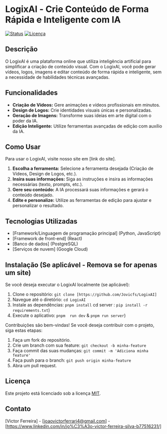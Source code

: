 # LogixAl - Crie Conteúdo de Forma Rápida e Inteligente com IA

[![Status](https://img.shields.io/badge/status-em_desenvolvimento-orange)](https://github.com/SEU_USUARIO/SEU_REPOSITORIO)
[![Licença](https://img.shields.io/badge/license-MIT-blue)](https://opensource.org/licenses/MIT)

## Descrição

O LogixAl é uma plataforma online que utiliza inteligência artificial para simplificar a criação de conteúdo visual. Com o LogixAl, você pode gerar vídeos, logos, imagens e editar conteúdo de forma rápida e inteligente, sem a necessidade de habilidades técnicas avançadas.

## Funcionalidades

*   **Criação de Vídeos:** Gere animações e vídeos profissionais em minutos.
*   **Design de Logos:** Crie identidades visuais únicas e personalizadas.
*   **Geração de Imagens:** Transforme suas ideias em arte digital com o poder da IA.
*   **Edição Inteligente:** Utilize ferramentas avançadas de edição com auxílio da IA.

## Como Usar

Para usar o LogixAl, visite nosso site em [link do site].

1.  **Escolha a ferramenta:** Selecione a ferramenta desejada (Criação de Vídeos, Design de Logos, etc.).
2.  **Insira suas informações:** Siga as instruções e insira as informações necessárias (texto, prompts, etc.).
3.  **Gere seu conteúdo:** A IA processará suas informações e gerará o conteúdo desejado.
4.  **Edite e personalize:** Utilize as ferramentas de edição para ajustar e personalizar o resultado.

## Tecnologias Utilizadas 

*   [Framework/Linguagem de programação principal] (Python, JavaScript)
*   [Framework de front-end] (React)
*   [Banco de dados] (PostgreSQL)
*   [Serviços de nuvem] (Google Cloud)

## Instalação (Se aplicável - Remova se for apenas um site)

Se você deseja executar o LogixAl localmente (se aplicável):

1.  Clone o repositório: `git clone [https://github.com/Jovicfs/LogixAI]`
2.  Navegue até o diretório: `cd LogixAI`
3.  Instale as dependências: `pnpm install` cd server : `pip install -r requirements.txt`)
4.  Execute o aplicativo: `pnpm  run dev` & `pnpm run server`)

Contribuições são bem-vindas! Se você deseja contribuir com o projeto, siga estas etapas:

1.  Faça um fork do repositório.
2.  Crie um branch com sua feature: `git checkout -b minha-feature`
3.  Faça commit das suas mudanças: `git commit -m 'Adiciona minha feature'`
4.  Faça push para o branch: `git push origin minha-feature`
5.  Abra um pull request.

## Licença

Este projeto está licenciado sob a licença [MIT](https://opensource.org/licenses/MIT).

## Contato

[Victor Ferreira] - [joaovictorferrari4@gmail.com] - [https://www.linkedin.com/in/jo%C3%A3o-victor-ferreira-silva-b77516231/]

